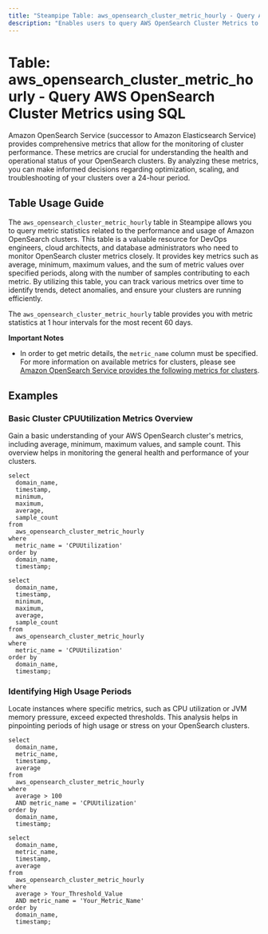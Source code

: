 ```yaml
---
title: "Steampipe Table: aws_opensearch_cluster_metric_hourly - Query AWS OpenSearch Cluster Metrics using SQL"
description: "Enables users to query AWS OpenSearch Cluster Metrics to obtain detailed insights into cluster performance metrics."
---
```


# Table: aws_opensearch_cluster_metric_hourly - Query AWS OpenSearch Cluster Metrics using SQL

Amazon OpenSearch Service (successor to Amazon Elasticsearch Service) provides comprehensive metrics that allow for the monitoring of cluster performance. These metrics are crucial for understanding the health and operational status of your OpenSearch clusters. By analyzing these metrics, you can make informed decisions regarding optimization, scaling, and troubleshooting of your clusters over a 24-hour period.

## Table Usage Guide

The `aws_opensearch_cluster_metric_hourly` table in Steampipe allows you to query metric statistics related to the performance and usage of Amazon OpenSearch clusters. This table is a valuable resource for DevOps engineers, cloud architects, and database administrators who need to monitor OpenSearch cluster metrics closely. It provides key metrics such as average, minimum, maximum values, and the sum of metric values over specified periods, along with the number of samples contributing to each metric. By utilizing this table, you can track various metrics over time to identify trends, detect anomalies, and ensure your clusters are running efficiently.

The `aws_opensearch_cluster_metric_hourly` table provides you with metric statistics at 1 hour intervals for the most recent 60 days.

**Important Notes**
- In order to get metric details, the `metric_name` column must be specified. For more information on available metrics for clusters, please see [Amazon OpenSearch Service provides the following metrics for clusters](https://docs.aws.amazon.com/opensearch-service/latest/developerguide/managedomains-cloudwatchmetrics.html#managedomains-cloudwatchmetrics-cluster-metrics).

## Examples

### Basic Cluster CPUUtilization Metrics Overview
Gain a basic understanding of your AWS OpenSearch cluster's metrics, including average, minimum, maximum values, and sample count. This overview helps in monitoring the general health and performance of your clusters.

```sql+postgres
select
  domain_name,
  timestamp,
  minimum,
  maximum,
  average,
  sample_count
from
  aws_opensearch_cluster_metric_hourly
where
  metric_name = 'CPUUtilization'
order by
  domain_name,
  timestamp;
```

```sql+sqlite
select
  domain_name,
  timestamp,
  minimum,
  maximum,
  average,
  sample_count
from
  aws_opensearch_cluster_metric_hourly
where
  metric_name = 'CPUUtilization'
order by
  domain_name,
  timestamp;
```

### Identifying High Usage Periods
Locate instances where specific metrics, such as CPU utilization or JVM memory pressure, exceed expected thresholds. This analysis helps in pinpointing periods of high usage or stress on your OpenSearch clusters.

```sql+postgres
select
  domain_name,
  metric_name,
  timestamp,
  average
from
  aws_opensearch_cluster_metric_hourly
where
  average > 100
  AND metric_name = 'CPUUtilization'
order by
  domain_name,
  timestamp;
```

```sql+sqlite
select
  domain_name,
  metric_name,
  timestamp,
  average
from
  aws_opensearch_cluster_metric_hourly
where
  average > Your_Threshold_Value
  AND metric_name = 'Your_Metric_Name'
order by
  domain_name,
  timestamp;
```